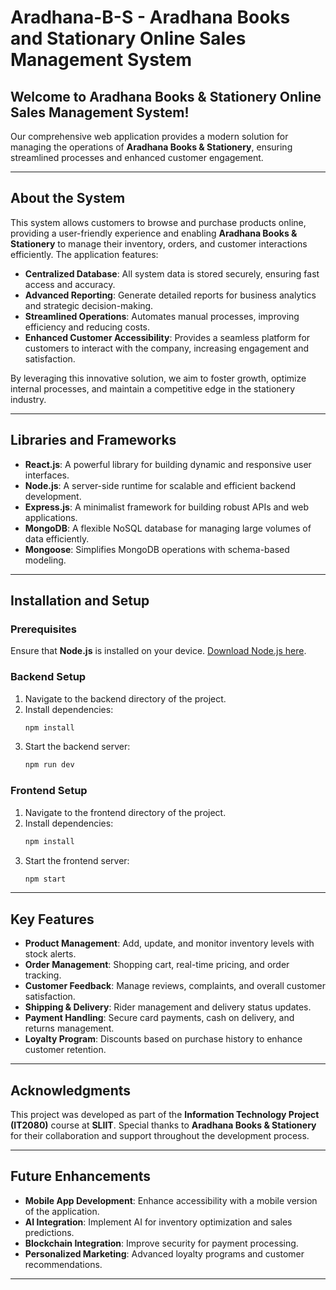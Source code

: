 # Aradhana-B-S - Aradhana Books and Stationary Online Sales Management System

## Welcome to Aradhana Books & Stationery Online Sales Management System!
Our comprehensive web application provides a modern solution for managing the operations of **Aradhana Books & Stationery**, ensuring streamlined processes and enhanced customer engagement.

---

## About the System
This system allows customers to browse and purchase products online, providing a user-friendly experience and enabling **Aradhana Books & Stationery** to manage their inventory, orders, and customer interactions efficiently. The application features:
- **Centralized Database**: All system data is stored securely, ensuring fast access and accuracy.
- **Advanced Reporting**: Generate detailed reports for business analytics and strategic decision-making.
- **Streamlined Operations**: Automates manual processes, improving efficiency and reducing costs.
- **Enhanced Customer Accessibility**: Provides a seamless platform for customers to interact with the company, increasing engagement and satisfaction.

By leveraging this innovative solution, we aim to foster growth, optimize internal processes, and maintain a competitive edge in the stationery industry.

---

## Libraries and Frameworks
- **React.js**: A powerful library for building dynamic and responsive user interfaces.
- **Node.js**: A server-side runtime for scalable and efficient backend development.
- **Express.js**: A minimalist framework for building robust APIs and web applications.
- **MongoDB**: A flexible NoSQL database for managing large volumes of data efficiently.
- **Mongoose**: Simplifies MongoDB operations with schema-based modeling.

---

## Installation and Setup

### Prerequisites
Ensure that **Node.js** is installed on your device. [Download Node.js here](https://nodejs.org/).

### Backend Setup
1. Navigate to the backend directory of the project.
2. Install dependencies:
   ```bash
   npm install
   ```
3. Start the backend server:
   ```bash
   npm run dev
   ```

### Frontend Setup
1. Navigate to the frontend directory of the project.
2. Install dependencies:
   ```bash
   npm install
   ```
3. Start the frontend server:
   ```bash
   npm start
   ```

---

## Key Features
- **Product Management**: Add, update, and monitor inventory levels with stock alerts.
- **Order Management**: Shopping cart, real-time pricing, and order tracking.
- **Customer Feedback**: Manage reviews, complaints, and overall customer satisfaction.
- **Shipping & Delivery**: Rider management and delivery status updates.
- **Payment Handling**: Secure card payments, cash on delivery, and returns management.
- **Loyalty Program**: Discounts based on purchase history to enhance customer retention.

---

## Acknowledgments
This project was developed as part of the **Information Technology Project (IT2080)** course at **SLIIT**. Special thanks to **Aradhana Books & Stationery** for their collaboration and support throughout the development process.

---

## Future Enhancements
- **Mobile App Development**: Enhance accessibility with a mobile version of the application.
- **AI Integration**: Implement AI for inventory optimization and sales predictions.
- **Blockchain Integration**: Improve security for payment processing.
- **Personalized Marketing**: Advanced loyalty programs and customer recommendations.

---
